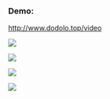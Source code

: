 ### Demo:

http://www.dodolo.top/video


![](https://tva1.sinaimg.cn/large/007S8ZIlly1gg2gofj5c8j30ct0oo3zr.jpg)

![](https://tva1.sinaimg.cn/large/007S8ZIlly1gg2goffwrjj30e10pwq46.jpg)

![](https://tva1.sinaimg.cn/large/007S8ZIlly1gg2gof5aglj30ct0ooq3l.jpg)

![](https://tva1.sinaimg.cn/large/007S8ZIlly1gg2gofcr75j30ct0oo0tj.jpg)
